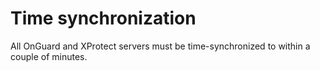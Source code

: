 # Time synchronization

All OnGuard and XProtect servers must be time-synchronized to within a couple of minutes. 
